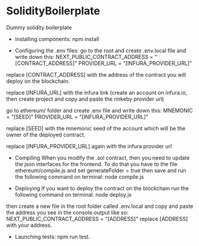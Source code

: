 # SolidityBoilerplate
Dummy solidity boilerplate

- Installing components:
npm install

- Configuring the .env files:
go to the root and create .env.local file and write down this:
NEXT_PUBLIC_CONTRACT_ADDRESS = "[CONTRACT_ADDRESS]"
PROVIDER_URL = "[INFURA_PROVIDER_URL]"

replace [CONTRACT_ADDRESS] with the address of the contract you will deploy on the blockchain.

replace [INFURA_URL] with the infura link (create an account on infura.io, then create project and copy and paste the rinkeby provider url)

go to ethereum/ folder and create .env file and write down this:
MNEMONIC = "[SEED]"
PROVIDER_URL = "[INFURA_PROVIDER_URL]"


replace [SEED] with the mnemonic seed of the account which will be the owner of the deployed contract.

replace [INFURA_PROVIDER_URL] again with the infura provider url

- Compiling
When you modify the .sol contract, then you need to update the json interfaces for the frontend. To do that you have to the file ethereum/compile.js and set generateFolder = true
then save and run the following command on terminal:
node compile.js

- Deploying
If you want to deploy the contract on the blockchain run the following command on terminal:
node deploy.js

then create a new file in the root folder called .env.local and copy and paste the  address you see in the console output like so:
NEXT_PUBLIC_CONTRACT_ADDRESS = "[ADDRESS]"
replace [ADDRESS] with your address.

- Launching tests:
npm run test.
